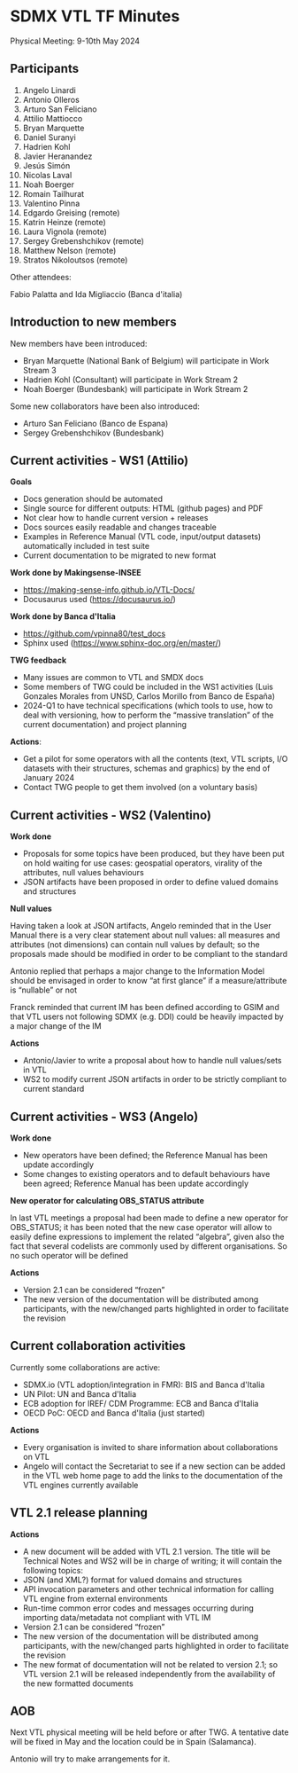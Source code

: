 # SDMX VTL TF Minutes

Physical Meeting: 9-10th May 2024

## Participants

1.  Angelo Linardi
2.  Antonio Olleros
3.  Arturo	San Feliciano
4.  Attilio Mattiocco
5.  Bryan	Marquette
6.  Daniel Suranyi
7.  Hadrien	Kohl
8.  Javier Heranandez
9.  Jesús	Simón
10.  Nicolas Laval
11.  Noah	Boerger
12.  Romain	Tailhurat
13.  Valentino Pinna
14.  Edgardo	Greising (remote)
15.  Katrin	Heinze (remote)
16.  Laura	Vignola (remote)
17.  Sergey	Grebenshchikov (remote)
18.  Matthew	Nelson (remote)
19.  Stratos	Nikoloutsos (remote)

Other attendees:

Fabio Palatta and Ida Migliaccio (Banca d'italia)

## Introduction to new members
New members have been introduced:
- Bryan	Marquette (National Bank of Belgium) will participate in Work Stream 3
- Hadrien Kohl (Consultant) will participate in Work Stream 2
- Noah Boerger (Bundesbank) will participate in Work Stream 2

Some new collaborators have been also introduced:
- Arturo	San Feliciano (Banco de Espana)
- Sergey	Grebenshchikov (Bundesbank)


## Current activities - WS1 (Attilio)
**Goals**
- Docs generation should be automated
- Single source for different outputs: HTML (github pages) and PDF
- Not clear how to handle current version + releases
- Docs sources easily readable and changes traceable
- Examples in Reference Manual (VTL code, input/output datasets) automatically included in test suite
- Current documentation to be migrated to new format

**Work done by Makingsense-INSEE**
- https://making-sense-info.github.io/VTL-Docs/
- Docusaurus used (https://docusaurus.io/)

**Work done by Banca d'Italia**
- https://github.com/vpinna80/test_docs
- Sphinx used (https://www.sphinx-doc.org/en/master/)

**TWG feedback**
- Many issues are common to VTL and SMDX docs
- Some members of TWG could be included in the WS1 activities (Luis Gonzales Morales from UNSD, Carlos Morillo from Banco de España)
- 2024-Q1 to have technical specifications (which tools to use, how to deal with versioning, how to perform the “massive translation” of the current documentation) and project planning

**Actions**:
- Get a pilot for some operators with all the contents (text, VTL scripts, I/O datasets with their structures, schemas and graphics) by the end of January 2024
- Contact TWG people to get them involved (on a voluntary basis)

## Current activities - WS2 (Valentino)
**Work done**
- Proposals for some topics have been produced, but they have been put on hold waiting for use cases: geospatial operators, virality of the attributes, null values behaviours
- JSON artifacts have been proposed in order to define valued domains and structures

**Null values**

Having taken a look at JSON artifacts, Angelo reminded that in the User Manual there is a very clear statement about null values: all measures and attributes (not dimensions) can contain null values by default; so the proposals made should be modified in order to be compliant to the standard 

Antonio replied that perhaps a major change to the Information Model should be envisaged in order to know “at first glance” if a measure/attribute is “nullable” or not

Franck reminded that current IM has been defined according to GSIM and that VTL users not following SDMX (e.g. DDI) could be heavily impacted by a major change of the IM

**Actions**
- Antonio/Javier to write a proposal about how to handle null values/sets in VTL
- WS2 to modify current JSON artifacts in order to be strictly compliant to current standard

## Current activities - WS3 (Angelo)
**Work done**
- New operators have been defined; the Reference Manual has been update accordingly
- Some changes to existing operators and to default behaviours have been agreed; Reference Manual has been update accordingly

**New operator for calculating OBS_STATUS attribute**

In last VTL meetings a proposal had been made to define a new operator for OBS_STATUS; it has been noted that the new case operator will allow to easily define expressions to implement the related “algebra”, given also the fact that several codelists are commonly used by different organisations. So no such operator will be defined

**Actions**
- Version 2.1 can be considered “frozen”
- The new version of the documentation will be distributed among participants, with the new/changed parts highlighted in order to facilitate the revision

## Current collaboration activities
Currently some collaborations are active:
- SDMX.io (VTL adoption/integration in FMR): BIS and Banca d'Italia
- UN Pilot: UN and Banca d'Italia
- ECB adoption for IREF/ CDM Programme: ECB and Banca d'Italia
 - OECD PoC: OECD and Banca d'Italia (just started)

**Actions**
- Every organisation is invited to share information about collaborations on VTL
- Angelo will contact the Secretariat to see if a new section can be added in the VTL web home page to add the links to the documentation of the VTL engines currently available

## VTL 2.1 release planning

**Actions**
- A new document will be added with VTL 2.1 version. The title will be Technical Notes and WS2 will be in charge of writing; it will contain the following topics:
- 	JSON (and XML?) format for valued domains and structures
- 	API invocation parameters and other technical information for calling VTL engine from external environments
- 	Run-time common error codes and messages occurring during importing data/metadata not compliant with VTL IM
- 	 Version 2.1 can be considered “frozen”
- The new version of the documentation will be distributed among participants, with the new/changed parts highlighted in order to facilitate the revision
- The new format of documentation will not be related to version 2.1; so VTL version 2.1 will be released independently from the availability of the new formatted documents

## AOB
Next VTL physical meeting will be held before or after TWG. A tentative date will be fixed in May and the location could be in Spain (Salamanca). 

Antonio will try to make arrangements for it.
